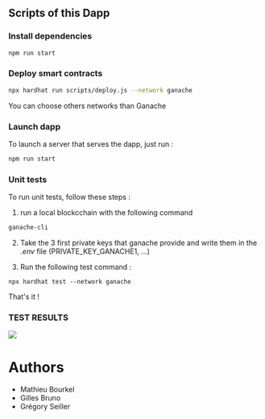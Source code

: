 ## Scripts of this Dapp

### Install dependencies

```sh
npm run start
```

### Deploy smart contracts

```sh
npx hardhat run scripts/deploy.js --network ganache
```

You can choose others networks than Ganache

### Launch dapp
To launch a server that serves the dapp, just run : 

```sh
npm run start
```

### Unit tests
To run unit tests, follow these steps : 

1) run a local blockcchain with the following command 

```sh
ganache-cli
```

2) Take the 3 first private keys that ganache provide and write them in the _.env_ file (PRIVATE_KEY_GANACHE1, ...)

3) Run the following test command : 

```
npx hardhat test --network ganache
```

That's it !

### TEST RESULTS

![](https://ibb.co/jH2Xg0T)

# Authors

 * Mathieu Bourkel
 * Gilles Bruno
 * Grégory Seiller
